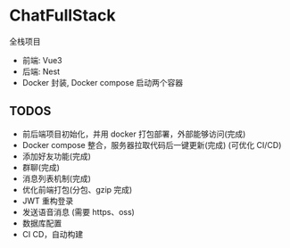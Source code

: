 # ChatFullStack

全栈项目

- 前端: Vue3
- 后端: Nest
- Docker 封装, Docker compose 启动两个容器

## TODOS

- 前后端项目初始化，并用 docker 打包部署，外部能够访问(完成)
- Docker compose 整合，服务器拉取代码后一键更新(完成) (可优化 CI/CD)
- 添加好友功能(完成)
- 群聊(完成)
- 消息列表机制(完成)
- 优化前端打包(分包、gzip 完成)
- JWT 重构登录
- 发送语音消息 (需要 https、oss)
- 数据库配置
- CI CD，自动构建